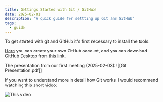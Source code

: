 ```yaml
---
title: Gettings Started with Git / GitHub!
date: 2025-02-01
description: "A quick guide for settting up Git and GitHub"
tags:
  - guide
---
```

To get started with git and GitHub it's first necessary to install the tools.

[Here](https://github.com/signup) you can create your own GitHub account, and you can download GitHub Desktop from [this link](https://desktop.github.com/download/). 

The presentation from our first meeting (2025-02-03):
![[Git Presentation.pdf]]

If you want to understand more in detail how Git works, I would recommend watching this short video:

![This video](https://www.youtube.com/watch?v=hwP7WQkmECE)